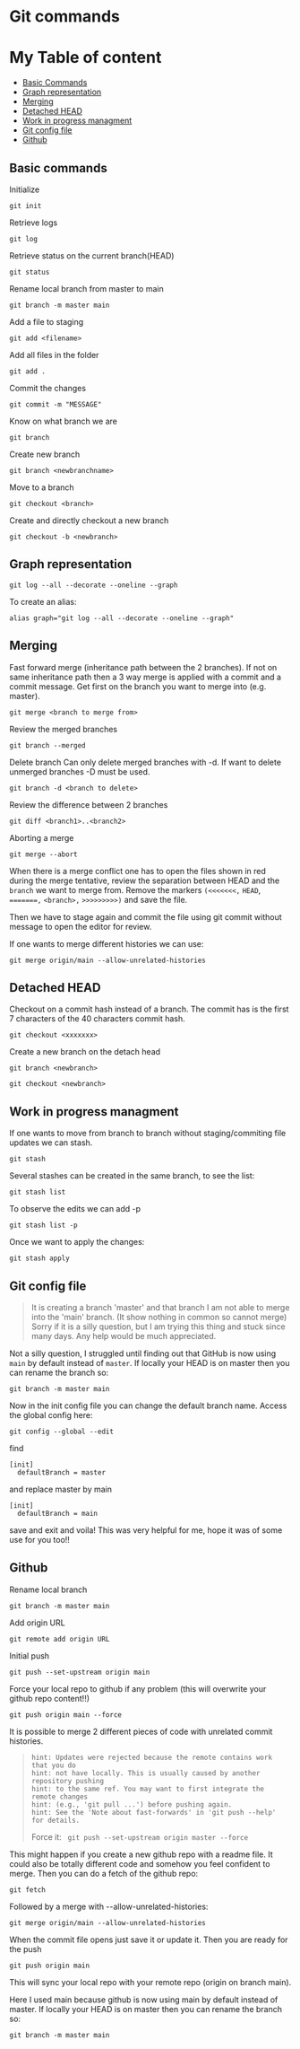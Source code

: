 # Git commands
# My Table of content
- [Basic Commands](#basic)
- [Graph representation](#graph)
- [Merging](#merge)
- [Detached HEAD](#detached)
- [Work in progress managment](#stash)
- [Git config file](#gitconfig)
- [Github](#github)



<a name="basic"></a>
## Basic commands 

Initialize
```
git init
```

Retrieve logs
```
git log
```

Retrieve status on the current branch(HEAD)
```
git status
```

Rename local branch from master to main
```
git branch -m master main
```

Add a file to staging
```
git add <filename>
```

Add all files in the folder
```
git add .
```

Commit the changes
```
git commit -m "MESSAGE"
```

Know on what branch we are
```
git branch
```

Create new branch
```
git branch <newbranchname>
```

Move to a branch
```
git checkout <branch>
```

Create and directly checkout a new branch
```
git checkout -b <newbranch>
```

## Graph representation <a name="graph"></a>

```
git log --all --decorate --oneline --graph
```

To create an alias:

```
alias graph="git log --all --decorate --oneline --graph"
```

## Merging <a name="merge"></a>
  Fast forward merge (inheritance path between the 2 branches). If not on same inheritance path then a 3 way merge is applied with a commit and a commit message.
  Get first on the branch you want to merge into (e.g. master).
  ```
  git merge <branch to merge from>
  ```

  Review the merged branches
  ```
  git branch --merged
  ```


  Delete branch
  Can only delete merged branches with -d. If want to delete unmerged branches -D must be used.
  ```
  git branch -d <branch to delete>
  ```

Review the difference between 2 branches
```
git diff <branch1>..<branch2>
```

Aborting a merge
```
git merge --abort
```

When there is a merge conflict one has to open the files shown in red during the merge tentative, review the separation between HEAD and the `branch` we want to merge from. Remove the markers `(<<<<<<<,` `HEAD`, `=======,` `<branch>,` `>>>>>>>>>)` and save the file.

Then we have to stage again and commit the file using git commit without message to open the editor for review.

If one wants to merge different histories we can use:
```
git merge origin/main --allow-unrelated-histories
```

## Detached HEAD <a name="detached"></a>

Checkout on a commit hash instead of a branch. The commit has is the first 7 characters of the 40 characters commit hash.
```
git checkout <xxxxxxx>
```
Create a new branch on the detach head
```
git branch <newbranch>
```

```
git checkout <newbranch>
```

## Work in progress managment <a name="stash"></a>
If one wants to move from branch to branch without staging/commiting file updates we can stash.
```
git stash
```

Several stashes can be created in the same branch, to see the list:
```
git stash list
```

To observe the edits we can add -p
```
git stash list -p
```

Once we want to apply the changes:
```
git stash apply
```

## Git config file <a name="gitconfig"></a>

> It is creating a branch 'master' and that branch I am not able to merge into the 'main' branch. (It show nothing in common so cannot merge)
> Sorry if it is a silly question, but I am trying this thing and stuck since many days. Any help would be much appreciated.

Not a silly question, I struggled until finding out that GitHub is now using `main` by default instead of `master`.
If locally your HEAD is on master then you can rename the branch so:
```
git branch -m master main
```

Now in the init config file you can change the default branch name. Access the global config here:
```
git config --global --edit
```
find 
```
[init]
  defaultBranch = master
```
and replace master by main
```
[init]
  defaultBranch = main
```
save and exit and voila!
This was very helpful for me, hope it was of some use for you too!!

## Github <a name="github"></a>

Rename local branch
```
git branch -m master main
```

Add origin URL
```
git remote add origin URL
```

Initial push
```
git push --set-upstream origin main
```

Force your local repo to github if any problem (this will overwrite your github repo content!!)
```
git push origin main --force
```

It is possible to merge 2 different pieces of code with unrelated commit histories.

> ```
> hint: Updates were rejected because the remote contains work that you do
> hint: not have locally. This is usually caused by another repository pushing
> hint: to the same ref. You may want to first integrate the remote changes
> hint: (e.g., 'git pull ...') before pushing again.
> hint: See the 'Note about fast-forwards' in 'git push --help' for details.
> ```
> 
> 
> Force it:
> ` git push --set-upstream origin master --force`

This might happen if you create a new github repo with a readme file. It could also be totally different code and somehow you feel confident to merge. Then you can do a fetch of the github repo:
```
git fetch
```

Followed by a merge with --allow-unrelated-histories:
```
git merge origin/main --allow-unrelated-histories
```
When the commit file opens just save it or update it.
Then you are ready for the push
```
git push origin main
```
This will sync your local repo with your remote repo (origin on branch main).

Here I used main because github is now using main by default instead of master.
If locally your HEAD is on master then you can rename the branch so:
```
git branch -m master main
```

